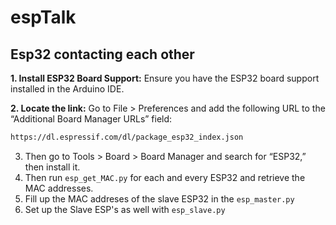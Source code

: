 # espTalk
## Esp32 contacting each other
**1. Install ESP32 Board Support:**
    Ensure you have the ESP32 board support installed in the Arduino IDE.
    
**2. Locate the link:**
    Go to File > Preferences and add the following URL to the “Additional Board Manager URLs” field:
```bash
https://dl.espressif.com/dl/package_esp32_index.json
```
3. Then go to Tools > Board > Board Manager and search for “ESP32,” then install it.
4. Then run <code>esp_get_MAC.py</code> for each and every ESP32 and retrieve the MAC addresses.
5. Fill up the MAC addreses of the slave ESP32 in the <code>esp_master.py</code>
6. Set up the Slave ESP's as well with <code>esp_slave.py</code>

